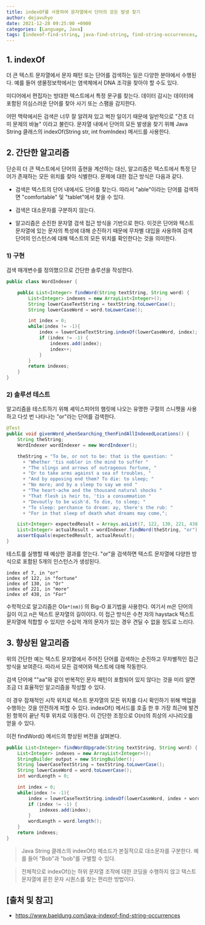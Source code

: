 ```yaml
---
title: indexOf를 사용하여 문자열에서 단어의 모든 발생 찾기
author: dejavuhyo
date: 2021-12-28 09:25:00 +0900
categories: [Language, Java]
tags: [indexof-find-string, java-find-string, find-string-occurrences, java-indexof, indexof, string-occurrences, java-string-occurrences, 자바-indexof, 문자열-단어-발생, 단어-발생-찾기, 자바-단어-발생-찾기, 자바-단어-찾기]
---
```


## 1. indexOf
더 큰 텍스트 문자열에서 문자 패턴 또는 단어를 검색하는 일은 다양한 분야에서 수행된다. 예를 들어 생물정보학에서는 염색체에서 DNA 조각을 찾아야 할 수도 있다.

미디어에서 편집자는 방대한 텍스트에서 특정 문구를 찾는다. 데이터 감시는 데이터에 포함된 의심스러운 단어를 찾아 사기 또는 스팸을 감지한다.

어떤 맥락에서든 검색은 너무 잘 알려져 있고 벅찬 일이기 때문에 일반적으로 "건초 더미 문제의 바늘" 이라고 불린다. 문자열 내에서 단어의 모든 발생을 찾기 위해 Java String 클래스의 indexOf(String str, int fromIndex) 메서드를 사용한다.

## 2. 간단한 알고리즘
단순히 더 큰 텍스트에서 단어의 출현을 계산하는 대신, 알고리즘은 텍스트에서 특정 단어가 존재하는 모든 위치를 찾아 식별한다. 문제에 대한 접근 방식은 다음과 같다.

* 검색은 텍스트의 단어 내에서도 단어를 찾는다. 따라서 "able"이라는 단어를 검색하면 "comfortable" 및 "tablet"에서 찾을 수 있다.

* 검색은 대소문자를 구분하지 않는다.

* 알고리즘은 순진한 문자열 검색 접근 방식을 기반으로 한다. 이것은 단어와 텍스트 문자열에 있는 문자의 특성에 대해 순진하기 때문에 무차별 대입을 사용하여 검색 단어의 인스턴스에 대해 텍스트의 모든 위치를 확인한다는 것을 의미한다.

### 1) 구현
검색 매개변수를 정의했으므로 간단한 솔루션을 작성한다.

```java
public class WordIndexer {

    public List<Integer> findWord(String textString, String word) {
        List<Integer> indexes = new ArrayList<Integer>();
        String lowerCaseTextString = textString.toLowerCase();
        String lowerCaseWord = word.toLowerCase();

        int index = 0;
        while(index != -1){
            index = lowerCaseTextString.indexOf(lowerCaseWord, index);
            if (index != -1) {
                indexes.add(index);
                index++;
            }
        }
        return indexes;
    }
}
```

### 2) 솔루션 테스트
알고리즘을 테스트하기 위해 셰익스피어의 햄릿에 나오는 유명한 구절의 스니펫을 사용하고 다섯 번 나타나는 "or"라는 단어를 검색한다.

```java
@Test
public void givenWord_whenSearching_thenFindAllIndexedLocations() {
    String theString;
    WordIndexer wordIndexer = new WordIndexer();

    theString = "To be, or not to be: that is the question: "
      + "Whether 'tis nobler in the mind to suffer "
      + "The slings and arrows of outrageous fortune, "
      + "Or to take arms against a sea of troubles, "
      + "And by opposing end them? To die: to sleep; "
      + "No more; and by a sleep to say we end "
      + "The heart-ache and the thousand natural shocks "
      + "That flesh is heir to, 'tis a consummation "
      + "Devoutly to be wish'd. To die, to sleep; "
      + "To sleep: perchance to dream: ay, there's the rub: "
      + "For in that sleep of death what dreams may come,";

    List<Integer> expectedResult = Arrays.asList(7, 122, 130, 221, 438);
    List<Integer> actualResult = wordIndexer.findWord(theString, "or");
    assertEquals(expectedResult, actualResult);
}
```

테스트를 실행할 때 예상한 결과를 얻는다. "or"을 검색하면 텍스트 문자열에 다양한 방식으로 포함된 5개의 인스턴스가 생성된다.

```text
index of 7, in "or"
index of 122, in "fortune"
index of 130, in "Or"
index of 221, in "more"
index of 438, in "For"
```

수학적으로 알고리즘은 O(`m*(nm)`) 의 Big-O 표기법을 사용한다. 여기서 m은 단어의 길이 이고 n은 텍스트 문자열의 길이이다. 이 접근 방식은 수천 자의 haystack 텍스트 문자열에 적합할 수 있지만 수십억 개의 문자가 있는 경우 견딜 수 없을 정도로 느리다.

## 3. 향상된 알고리즘
위의 간단한 예는 텍스트 문자열에서 주어진 단어를 검색하는 순진하고 무차별적인 접근 방식을 보여준다. 따라서 모든 검색어와 텍스트에 대해 작동한다.

검색 단어에 ""aa"와 같이 반복적인 문자 패턴이 포함되어 있지 않다는 것을 미리 알면 조금 더 효율적인 알고리즘을 작성할 수 있다.

이 경우 잠재적인 시작 위치로 텍스트 문자열의 모든 위치를 다시 확인하기 위해 백업을 수행하는 것을 안전하게 피할 수 있다. indexOf() 메서드를 호출 한 후 가장 최근에 발견된 항목이 끝난 직후 위치로 이동한다. 이 간단한 조정으로 O(n)의 최상의 시나리오를 얻을 수 있다.

이전 findWord() 메서드의 향상된 버전을 살펴본다.

```java
public List<Integer> findWordUpgrade(String textString, String word) {
    List<Integer> indexes = new ArrayList<Integer>();
    StringBuilder output = new StringBuilder();
    String lowerCaseTextString = textString.toLowerCase();
    String lowerCaseWord = word.toLowerCase();
    int wordLength = 0;

    int index = 0;
    while(index != -1){
        index = lowerCaseTextString.indexOf(lowerCaseWord, index + wordLength);  // Slight improvement
        if (index != -1) {
            indexes.add(index);
        }
        wordLength = word.length();
    }
    return indexes;
}
```

> Java String 클래스의 indexOf() 메소드가 본질적으로 대소문자를 구분한다. 예를 들어 "Bob"과 "bob"를 구별할 수 있다.

> 전체적으로 indexOf()는 하위 문자열 조작에 대한 코딩을 수행하지 않고 텍스트 문자열에 묻힌 문자 시퀀스를 찾는 편리한 방법이다.

## [출처 및 참고]
* <https://www.baeldung.com/java-indexof-find-string-occurrences>
